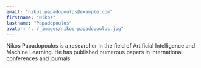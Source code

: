 ```yaml
---
email: "nikos.papadopoulos@example.com"
firstname: "Nikos"
lastname: "Papadopoulos"
avatar: "../_images/nikos-papadopoulos.jpg"
---
```


Nikos Papadopoulos is a researcher in the field of Artificial Intelligence and Machine Learning. He has published numerous papers in international conferences and journals.
